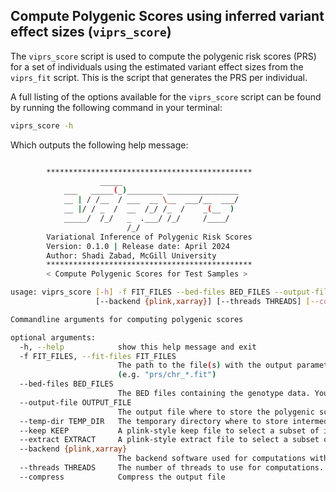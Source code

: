 Compute Polygenic Scores using inferred variant effect sizes (`viprs_score`)
---

The `viprs_score` script is used to compute the polygenic risk scores (PRS) for a set of individuals 
using the estimated variant effect sizes from the `viprs_fit` script. This is the script that generates 
the PRS per individual.

A full listing of the options available for the `viprs_score` script can be found by running the 
following command in your terminal:

```bash
viprs_score -h
```

Which outputs the following help message:

```bash

        **********************************************
                    _____
            ___   _____(_)________ ________________
            __ | / /__  / ___  __ \__  ___/__  ___/
            __ |/ / _  /  __  /_/ /_  /    _(__  )
            _____/  /_/   _  .___/ /_/     /____/
                          /_/
        Variational Inference of Polygenic Risk Scores
        Version: 0.1.0 | Release date: April 2024
        Author: Shadi Zabad, McGill University
        **********************************************
        < Compute Polygenic Scores for Test Samples >

usage: viprs_score [-h] -f FIT_FILES --bed-files BED_FILES --output-file OUTPUT_FILE [--temp-dir TEMP_DIR] [--keep KEEP] [--extract EXTRACT]
                   [--backend {plink,xarray}] [--threads THREADS] [--compress]

Commandline arguments for computing polygenic scores

optional arguments:
  -h, --help            show this help message and exit
  -f FIT_FILES, --fit-files FIT_FILES
                        The path to the file(s) with the output parameter estimates from VIPRS. You may use a wildcard here if fit files are stored per-chromosome
                        (e.g. "prs/chr_*.fit")
  --bed-files BED_FILES
                        The BED files containing the genotype data. You may use a wildcard here (e.g. "data/chr_*.bed")
  --output-file OUTPUT_FILE
                        The output file where to store the polygenic scores (with no extension).
  --temp-dir TEMP_DIR   The temporary directory where to store intermediate files.
  --keep KEEP           A plink-style keep file to select a subset of individuals for the test set.
  --extract EXTRACT     A plink-style extract file to select a subset of SNPs for scoring.
  --backend {plink,xarray}
                        The backend software used for computations with the genotype matrix.
  --threads THREADS     The number of threads to use for computations.
  --compress            Compress the output file
```